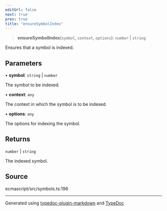 ```yaml
---
editUrl: false
next: true
prev: true
title: "ensureSymbolIndex"
---
```


> **ensureSymbolIndex**(`symbol`, `context`, `options`): `number` \| `string`

Ensures that a symbol is indexed.

## Parameters

• **symbol**: `string` \| `number`

The symbol to be indexed.

• **context**: `any`

The context in which the symbol is to be indexed.

• **options**: `any`

The options for indexing the symbol.

## Returns

`number` \| `string`

The indexed symbol.

## Source

ecmascript/src/symbols.ts:196

***

Generated using [typedoc-plugin-markdown](https://www.npmjs.com/package/typedoc-plugin-markdown) and [TypeDoc](https://typedoc.org/)
